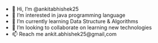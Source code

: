 - 👋 Hi, I’m @ankitabhishek25
- 👀 I’m interested in java programming language
- 🌱 I’m currently learning Data Structure & Algorithms
- 💞️ I’m looking to collaborate on learning new technologies
- 📫 Reach me ankit.abhishek25@gmail,com

<!---
ankitabhishek25/ankitabhishek25 is a ✨ special ✨ repository because its `README.md` (this file) appears on your GitHub profile.
You can click the Preview link to take a look at your changes.
--->
